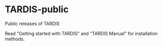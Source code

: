 # TARDIS-public
 Public releases of TARDIS

Read "Getting started with TARDIS" and "TARDIS Manual" for installation methods.